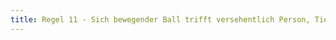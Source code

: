 ```yaml
---
title: Regel 11 - Sich bewegender Ball trifft versehentlich Person, Tier oder Gegenstand; absichtliche Handlungen, um einen sich bewegenden Ball zu beeinflussen
---
```

